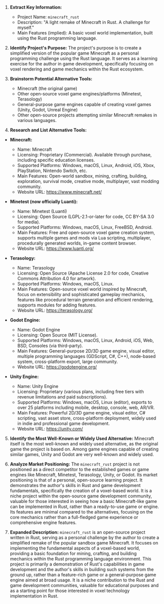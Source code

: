 1.  **Extract Key Information:**
    *   Project Name: `minecraft_rust`
    *   Description: "A light remake of Minecraft in Rust. A challenge for myself."
    *   Main Features (implied): A basic voxel world implementation, built using the Rust programming language.

2.  **Identify Project's Purpose:**
    The project's purpose is to create a simplified version of the popular game Minecraft as a personal programming challenge using the Rust language. It serves as a learning exercise for the author in game development, specifically focusing on voxel rendering and game mechanics within the Rust ecosystem.

3.  **Brainstorm Potential Alternative Tools:**
    *   Minecraft (the original game)
    *   Other open-source voxel game engines/platforms (Minetest, Terasology)
    *   General-purpose game engines capable of creating voxel games (Unity, Godot, Unreal Engine)
    *   Other open-source projects attempting similar Minecraft remakes in various languages.

4.  **Research and List Alternative Tools:**

*   **Minecraft:**
    *   Name: Minecraft
    *   Licensing: Proprietary (Commercial). Available through purchase, including specific education licenses.
    *   Supported Platforms: Windows, macOS, Linux, Android, iOS, Xbox, PlayStation, Nintendo Switch, etc.
    *   Main Features: Open-world sandbox, mining, crafting, building, exploration, survival mode, creative mode, multiplayer, vast modding community.
    *   Website URL: https://www.minecraft.net/

*   **Minetest (now officially Luanti):**
    *   Name: Minetest (Luanti)
    *   Licensing: Open Source (LGPL-2.1-or-later for code, CC BY-SA 3.0 for media).
    *   Supported Platforms: Windows, macOS, Linux, FreeBSD, Android.
    *   Main Features: Free and open-source voxel game creation system, supports multiple games and mods via Lua scripting, multiplayer, procedurally generated worlds, in-game content browser.
    *   Website URL: https://www.luanti.org/

*   **Terasology:**
    *   Name: Terasology
    *   Licensing: Open Source (Apache License 2.0 for code, Creative Commons Attribution 4.0 for artwork).
    *   Supported Platforms: Windows, macOS, Linux.
    *   Main Features: Open-source voxel world inspired by Minecraft, focus on extensibility and sophisticated gameplay mechanics, features like procedural terrain generation and efficient rendering, supports modules for adding features.
    *   Website URL: https://terasology.org/

*   **Godot Engine:**
    *   Name: Godot Engine
    *   Licensing: Open Source (MIT License).
    *   Supported Platforms: Windows, macOS, Linux, Android, iOS, Web, BSD, Consoles (via third-party).
    *   Main Features: General-purpose 2D/3D game engine, visual editor, multiple programming languages (GDScript, C#, C++), node-based system, cross-platform export, large community.
    *   Website URL: https://godotengine.org/

*   **Unity Engine:**
    *   Name: Unity Engine
    *   Licensing: Proprietary (various plans, including free tiers with revenue limitations and paid subscriptions).
    *   Supported Platforms: Windows, macOS, Linux (editor), exports to over 25 platforms including mobile, desktop, console, web, AR/VR.
    *   Main Features: Powerful 2D/3D game engine, visual editor, C# scripting, vast asset store, cross-platform deployment, widely used in indie and professional game development.
    *   Website URL: https://unity.com/

5.  **Identify the Most Well-Known or Widely Used Alternative:**
    Minecraft itself is the most well-known and widely used alternative, as the original game the project is based on. Among game engines capable of creating similar games, Unity and Godot are very well-known and widely used.

6.  **Analyze Market Positioning:**
    The `minecraft_rust` project is not positioned as a direct competitor to the established games or game engines like Minecraft, Minetest, Terasology, Unity, or Godot. Its market positioning is that of a personal, open-source learning project. It demonstrates the author's skills in Rust and game development fundamentals, specifically the creation of a voxel-based world. It is a niche project within the open-source game development community, valuable for those interested in seeing how a basic Minecraft-like game can be implemented in Rust, rather than a ready-to-use game or engine. Its features are minimal compared to the alternatives, focusing on the core mechanics rather than a full-fledged game experience or comprehensive engine features.

7.  **Expanded Description:**
    `minecraft_rust` is an open-source project written in Rust, serving as a personal challenge by the author to create a simplified remake of the popular sandbox game Minecraft. It focuses on implementing the fundamental aspects of a voxel-based world, providing a basic foundation for mining, crafting, and building mechanics within the Rust programming language environment. This project is primarily a demonstration of Rust's capabilities in game development and the author's skills in building such systems from the ground up, rather than a feature-rich game or a general-purpose game engine aimed at broad usage. It is a niche contribution to the Rust and game development communities, valuable for educational purposes and as a starting point for those interested in voxel technology implementation in Rust.